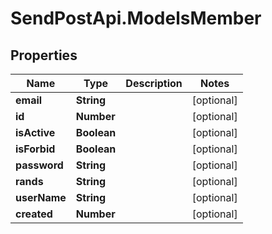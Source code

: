 # SendPostApi.ModelsMember

## Properties
Name | Type | Description | Notes
------------ | ------------- | ------------- | -------------
**email** | **String** |  | [optional] 
**id** | **Number** |  | [optional] 
**isActive** | **Boolean** |  | [optional] 
**isForbid** | **Boolean** |  | [optional] 
**password** | **String** |  | [optional] 
**rands** | **String** |  | [optional] 
**userName** | **String** |  | [optional] 
**created** | **Number** |  | [optional] 


